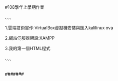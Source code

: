 #108學年上學期作業

、、、

1.雲端技術實作:VirtualBox虛擬機安裝與匯入kalilinux ova

2.網站伺服器架設:XAMPP

3.我的第一個HTML程式

、、、

##

###

####

#####

######

#######
